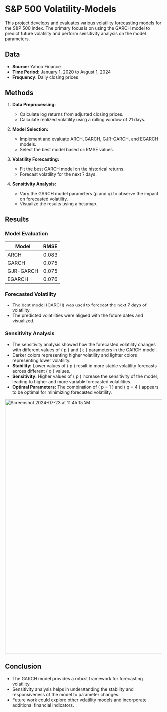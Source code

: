# S&P 500 Volatility-Models

This project develops and evaluates various volatility forecasting models for the S&P 500 index. The primary focus is on using the GARCH model to predict future volatility and perform sensitivity analysis on the model parameters.

## Data
- **Source:** Yahoo Finance
- **Time Period:** January 1, 2020 to August 1, 2024
- **Frequency:** Daily closing prices

## Methods
1. **Data Preprocessing:**
   - Calculate log returns from adjusted closing prices.
   - Calculate realized volatility using a rolling window of 21 days.

2. **Model Selection:**
   - Implement and evaluate ARCH, GARCH, GJR-GARCH, and EGARCH models.
   - Select the best model based on RMSE values.

3. **Volatility Forecasting:**
   - Fit the best GARCH model on the historical returns.
   - Forecast volatility for the next 7 days.

4. **Sensitivity Analysis:**
   - Vary the GARCH model parameters (p and q) to observe the impact on forecasted volatility.
   - Visualize the results using a heatmap.

## Results
### Model Evaluation
| Model      | RMSE  |
|------------|-------|
| ARCH       | 0.083 |
| GARCH      | 0.075 |
| GJR-GARCH  | 0.075 |
| EGARCH     | 0.076 |

### Forecasted Volatility
- The best model (GARCH) was used to forecast the next 7 days of volatility.
- The predicted volatilities were aligned with the future dates and visualized.

### Sensitivity Analysis
- The sensitivity analysis showed how the forecasted volatility changes with different values of \( p \) and \( q \) parameters in the GARCH model.
- Darker colors representing higher volatility and lighter colors representing lower volatility.
- **Stability:** Lower values of \( p \) result in more stable volatility forecasts across different \( q \) values.
- **Sensitivity:** Higher values of \( p \) increase the sensitivity of the model, leading to higher and more variable forecasted volatilities.
- **Optimal Parameters:** The combination of \( p = 1 \) and \( q = 4 \) appears to be optimal for minimizing forecasted volatility.

<img width="818" alt="Screenshot 2024-07-23 at 11 45 15 AM" src="https://github.com/user-attachments/assets/54d28c11-6b99-48f6-8974-17824fec5274">



## Conclusion
- The GARCH model provides a robust framework for forecasting volatility.
- Sensitivity analysis helps in understanding the stability and responsiveness of the model to parameter changes.
- Future work could explore other volatility models and incorporate additional financial indicators.

